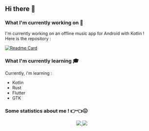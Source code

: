 ## Hi there 👋

### What I'm currently working on :wrench:

I'm currently working on an offline music app for Android with Kotlin !<br>
Here is the repository :

[![Readme Card](https://github-readme-stats.vercel.app/api/pin/?username=enteraname74&repo=SweetMusic&theme=slateorange)](https://github.com/anuraghazra/github-readme-stats)

### What I'm currently learning :mortar_board:
Currently, i'm learning :
- Kotlin
- Rust
- Flutter
- GTK

### Some statistics about me ! :point_right::point_left::confounded:

<p align="center">
  <a href="https://github.com/anuraghazra/github-readme-stats">
    <img src="https://github-readme-stats.vercel.app/api?username=enteraname74&count_private=true&show_icons=true&theme=slateorange" />
  </a>
  
  <a href="https://git.io/streak-stats">
    <img src="https://streak-stats.demolab.com/?user=enteraname74&theme=slateorange" />
  </a>
</p>

<!--
**enteraname74/enteraname74** is a ✨ _special_ ✨ repository because its `README.md` (this file) appears on your GitHub profile.

Here are some ideas to get you started:

- 🔭 I’m currently working on ...
- 🌱 I’m currently learning ...
- 👯 I’m looking to collaborate on ...
- 🤔 I’m looking for help with ...
- 💬 Ask me about ...
- 📫 How to reach me: ...
- 😄 Pronouns: ...
- ⚡ Fun fact: ...
-->
